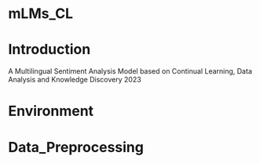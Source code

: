 # mLMs_CL
# Introduction
A Multilingual Sentiment Analysis Model based on Continual Learning, Data Analysis and Knowledge Discovery 2023
# Environment
# Data_Preprocessing

